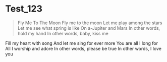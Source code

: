 # Test_123
> Fly Me To The Moon
Fly me to the moon
Let me play among the stars
Let me see what spring is like
On a-Jupiter and Mars
In other words, hold my hand
In other words, baby, kiss me

Fill my heart with song
And let me sing for ever more
You are all I long for
All I worship and adore
In other words, please be true
In other words, I love you
